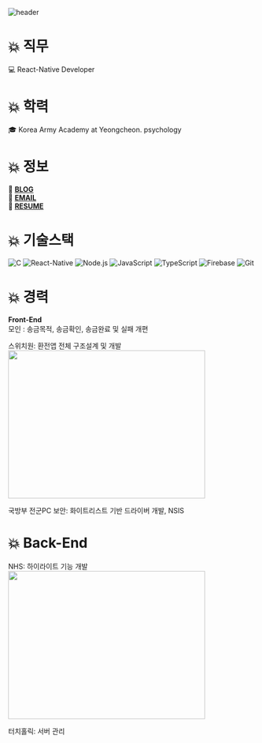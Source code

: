 ![header](https://capsule-render.vercel.app/api?type=waving&color=gradient&height=250&section=header&text=ChangHyen%20Yun&fontSize=90&animation=twinkling&fontColor=f5f6f7&fontAlignY=50&desc=%20&descAlignY=70&descAlign=62)

# 💥 직무  
  
💻 React-Native Developer  
  
# 💥 학력  
  
🎓 Korea Army Academy at Yeongcheon. psychology  
  
# 💥 정보    
  
🎱 **[BLOG](https://ychcom.tistory.com/)**  
📧 **[EMAIL](mailto:ychcom@naver.com)**  
📗 **[RESUME](https://programmers.co.kr/pr/ychcom_8336)**  

# 💥 기술스택  
  
![C](https://img.shields.io/badge/-C-A8B9CC?style=flat-square&logo=C&logoColor=black)
![React-Native](https://img.shields.io/badge/-ReactNative-61DAFB?style=flat-square&logo=React&logoColor=white)
![Node.js](https://img.shields.io/badge/-Node.js-339933?style=flat-square&logo=Node.js&logoColor=white)
![JavaScript](https://img.shields.io/badge/-JavaScript-F7DF1E?style=flat-square&logo=JavaScript&logoColor=white)
![TypeScript](https://img.shields.io/badge/-TypeScript-3178C6?style=flat-square&logo=TypeScript&logoColor=white)
![Firebase](https://img.shields.io/badge/-Firebase-FFCA28?style=flat-square&logo=Firebase&logoColor=white)
![Git](https://img.shields.io/badge/-Firebase-FFCA28?style=flat-square&logo=Firebase&logoColor=white)  

# 💥 **경력**  
  
**Front-End**  
모인 : 송금목적, 송금확인, 송금완료 및 실패 개편  


스위치원: 환전앱 전체 구조설계 및 개발  
<img src="https://user-images.githubusercontent.com/39834903/173180932-61aca6ce-0b1a-4773-9594-ff171056f31d.JPG" width="400" height="300"/>

국방부 전군PC 보안: 화이트리스트 기반 드라이버
개발, NSIS  

# 💥 **Back-End**  
  
NHS: 하이라이트 기능 개발  
<img src="https://user-images.githubusercontent.com/39834903/173179981-9d3652c7-bfde-4d6b-bc83-cc47807fbd2a.JPG" width="400" height="300"/>

터치홀릭: 서버 관리  


